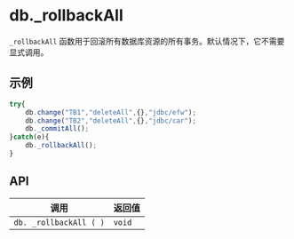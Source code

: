 # db._rollbackAll

`_rollbackAll` 函数用于回滚所有数据库资源的所有事务。默认情况下，它不需要显式调用。

## 示例

```javascript
try{
	db.change("TB1","deleteAll",{},"jdbc/efw");
	db.change("TB2","deleteAll",{},"jdbc/car");
	db._commitAll();
}catch(e){
	db._rollbackAll();
}
```

## API

| 调用 | 返回值 |
|---|---|
| `db. _rollbackAll ( )` | `void` |